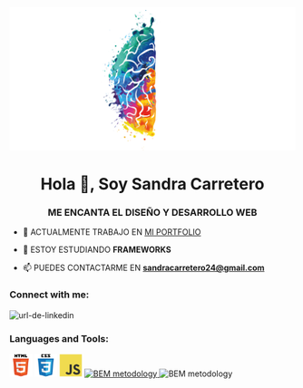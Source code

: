 ![Imagen decorativa de tu perfil](https://github.com/SandraCarretero/SandraCarretero/blob/main/images/imagen.png)

<!-- Generado con https://rahuldkjain.github.io/gh-profile-readme-generator/ -->
<h1 align="center">Hola 👋, Soy Sandra Carretero</h1>
<h3 align="center">ME ENCANTA EL DISEÑO Y DESARROLLO WEB</h3>

- 🔭 ACTUALMENTE TRABAJO EN [MI PORTFOLIO]()

- 🌱 ESTOY ESTUDIANDO **FRAMEWORKS**

<!-- - 👨‍💻 TODOS MIS PROYECTOS ESTÁN [MIDOMINIO.COM](MIDOMINIO.COM) -->

- 📫 PUEDES CONTACTARME EN **sandracarretero24@gmail.com**

<h3 align="left">Connect with me:</h3>
<p align="left">
  <a href="https://www.linkedin.com/in/sandra-carretero-lopez/" target="blank" style="text-decoration:none">
      <img align="center" src="https://raw.githubusercontent.com/rahuldkjain/github-profile-readme-generator/master/src/images/icons/Social/linked-in-alt.svg" alt="url-de-linkedin" height="30" width="40" />
  </a>
</p>

<h3 align="left">Languages and Tools:</h3>
<p align="left">

 <a href="https://www.w3.org/html/" target="_blank" rel="noreferrer" style="text-decoration:none">
      <img src="https://raw.githubusercontent.com/devicons/devicon/master/icons/html5/html5-original-wordmark.svg" alt="html5" width="40" height="40"/> 
</a> 
<a href="https://www.w3.org/Style/CSS/" target="_blank" rel="noreferrer" style="text-decoration:none"> 
    <img src="https://raw.githubusercontent.com/devicons/devicon/master/icons/css3/css3-original-wordmark.svg" alt="css3" width="40" height="40"/> 
</a>

<a href="https://developer.mozilla.org/en-US/docs/Web/JavaScript" target="_blank" rel="noreferrer" style="text-decoration:none"> 
  <img src="https://raw.githubusercontent.com/devicons/devicon/master/icons/javascript/javascript-original.svg" alt="javascript" width="40" height="40"/> 
</a>

<a href="https://getbem.com/">
      <img src="http://jennyknuth.com/wp-content/uploads/2018/03/BEM-1.png" target="_blank" rel="noreferrer" width="40" height="40" alt="BEM metodology">
  </a>

  <a href="https://sass-lang.com/" style="text-decoration:none">
      <img src="https://upload.wikimedia.org/wikipedia/commons/thumb/9/96/Sass_Logo_Color.svg/2560px-Sass_Logo_Color.svg.png" target="_blank" rel="noreferrer" width="40" alt="BEM metodology">
  </a>
</p>


